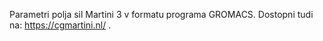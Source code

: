 Parametri polja sil Martini 3 v formatu programa GROMACS. Dostopni tudi na: https://cgmartini.nl/ .
